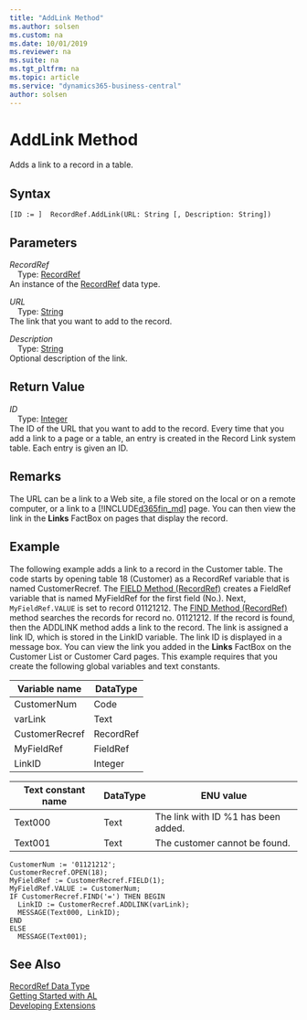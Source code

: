 ```yaml
---
title: "AddLink Method"
ms.author: solsen
ms.custom: na
ms.date: 10/01/2019
ms.reviewer: na
ms.suite: na
ms.tgt_pltfrm: na
ms.topic: article
ms.service: "dynamics365-business-central"
author: solsen
---
```

[//]: # (START>DO_NOT_EDIT)
[//]: # (IMPORTANT:Do not edit any of the content between here and the END>DO_NOT_EDIT.)
[//]: # (Any modifications should be made in the .xml files in the ModernDev repo.)
# AddLink Method
Adds a link to a record in a table.


## Syntax
```
[ID := ]  RecordRef.AddLink(URL: String [, Description: String])
```
## Parameters
*RecordRef*  
&emsp;Type: [RecordRef](recordref-data-type.md)  
An instance of the [RecordRef](recordref-data-type.md) data type.  

*URL*  
&emsp;Type: [String](../string/string-data-type.md)  
The link that you want to add to the record.
        
*Description*  
&emsp;Type: [String](../string/string-data-type.md)  
Optional description of the link.  


## Return Value
*ID*  
&emsp;Type: [Integer](../integer/integer-data-type.md)  
The ID of the URL that you want to add to the record. Every time that you add a link to a page or a table, an entry is created in the Record Link system table. Each entry is given an ID.  


[//]: # (IMPORTANT: END>DO_NOT_EDIT)

## Remarks  
 The URL can be a link to a Web site, a file stored on the local or on a remote computer, or a link to a [!INCLUDE[d365fin_md](../../includes/d365fin_md.md)] page. You can then view the link in the **Links** FactBox on pages that display the record.  

## Example  
 The following example adds a link to a record in the Customer table. The code starts by opening table 18 \(Customer\) as a RecordRef variable that is named CustomerRecref. The [FIELD Method \(RecordRef\)](../../methods/devenv-field-method-recordref.md) creates a FieldRef variable that is named MyFieldRef for the first field \(No.\). Next, `MyFieldRef.VALUE` is set to record 01121212. The [FIND Method \(RecordRef\)](../../methods/devenv-find-method-recordref.md) method searches the records for record no. 01121212. If the record is found, then the ADDLINK method adds a link to the record. The link is assigned a link ID, which is stored in the LinkID variable. The link ID is displayed in a message box. You can view the link you added in the **Links** FactBox on the Customer List or Customer Card pages. This example requires that you create the following global variables and text constants.  

|Variable name|DataType|  
|-------------------|--------------|  
|CustomerNum|Code|  
|varLink|Text|  
|CustomerRecref|RecordRef|  
|MyFieldRef|FieldRef|  
|LinkID|Integer|  

|Text constant name|DataType|ENU value|  
|------------------------|--------------|---------------|  
|Text000|Text|The link with ID %1 has been added.|  
|Text001|Text|The customer cannot be found.|  

```  
CustomerNum := '01121212';  
CustomerRecref.OPEN(18);  
MyFieldRef := CustomerRecref.FIELD(1);  
MyFieldRef.VALUE := CustomerNum;  
IF CustomerRecref.FIND('=') THEN BEGIN  
  LinkID := CustomerRecref.ADDLINK(varLink);  
  MESSAGE(Text000, LinkID);  
END  
ELSE  
  MESSAGE(Text001);  
```  

## See Also
[RecordRef Data Type](recordref-data-type.md)  
[Getting Started with AL](../../devenv-get-started.md)  
[Developing Extensions](../../devenv-dev-overview.md)